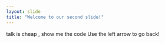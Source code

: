 ```yaml
---
layout: slide
title: "Welcome to our second slide!"
---
```

talk is cheap , show me the code
Use the left arrow to go back!
